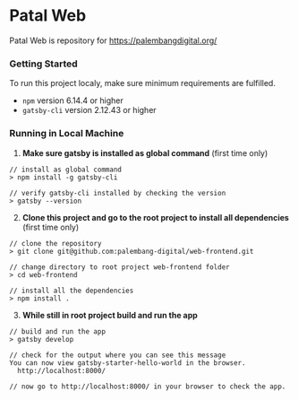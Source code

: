 # Patal Web
Patal Web is repository for https://palembangdigital.org/

### Getting Started
To run this project localy, make sure minimum requirements are fulfilled.
- `npm` version 6.14.4 or higher
- `gatsby-cli` version 2.12.43 or higher

### Running in Local Machine
1. **Make sure gatsby is installed as global command** (first time only)
```
// install as global command
> npm install -g gatsby-cli

// verify gatsby-cli installed by checking the version
> gatsby --version

```
2. **Clone this project and go to the root project to install all dependencies** (first time only)
```
// clone the repository
> git clone git@github.com:palembang-digital/web-frontend.git

// change directory to root project web-frontend folder
> cd web-frontend

// install all the dependencies
> npm install .
```
3. **While still in root project build and run the app**
```
// build and run the app
> gatsby develop

// check for the output where you can see this message
You can now view gatsby-starter-hello-world in the browser.
  http://localhost:8000/

// now go to http://localhost:8000/ in your browser to check the app.
```